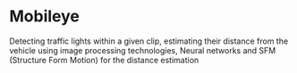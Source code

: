 # Mobileye
Detecting traffic lights within a given clip, estimating their distance from the vehicle using image processing technologies, Neural networks and SFM (Structure Form Motion) for the distance estimation
